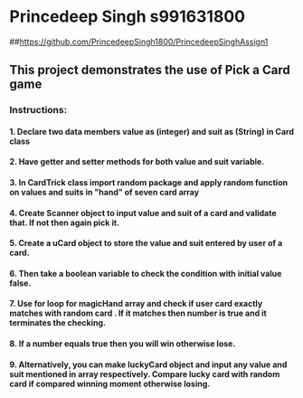 # Princedeep Singh s991631800
##https://github.com/PrincedeepSingh1800/PrincedeepSinghAssign1
## This project demonstrates the use of Pick a Card game
### Instructions:
#### 1. Declare two data members value as (integer) and suit as (String) in Card class
#### 2. Have getter and setter methods for both value and suit variable.
#### 3. In CardTrick class import random package and apply random function on values and suits in "hand" of seven card array
#### 4. Create Scanner object to input value and suit of a card and validate that. If not then again pick it.
#### 5. Create a uCard object to store the value and suit entered by user of a card.
#### 6. Then take a boolean variable to check the condition with initial value false.
#### 7. Use for loop for magicHand array and check if user card exactly matches with random card . If it matches then number is true and it terminates the checking.
#### 8. If a number equals true then you will win otherwise lose.
#### 9. Alternatively, you can make luckyCard object and input any value and suit mentioned in array respectively. Compare lucky card with random card if compared winning moment otherwise losing.
